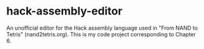 hack-assembly-editor
====================

An unofficial editor for the Hack assembly language used in "From NAND to Tetris" (nand2tetris.org). This is my code project corresponding to Chapter 6.
